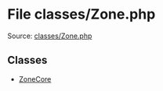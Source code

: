 File classes/Zone.php
=========

Source: [classes/Zone.php](https://github.com/PrestaShop/PrestaShop/blob/1.5.4.1/classes/Zone.php)


Classes
-------

* [ZoneCore](class.ZoneCore.md)

